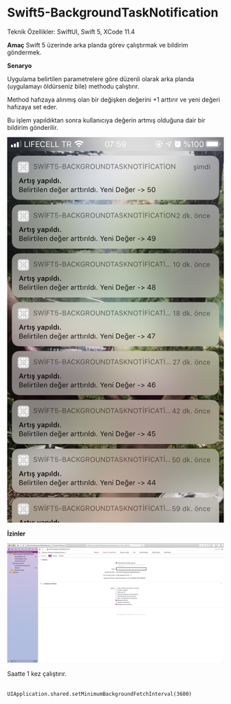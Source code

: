 # Swift5-BackgroundTaskNotification

Teknik Özellikler: SwiftUI, Swift 5, XCode 11.4

**Amaç**
Swift 5 üzerinde arka planda görev çalıştırmak ve bildirim göndermek.

**Senaryo** 

Uygulama belirtilen parametrelere göre düzenli olarak arka planda (uygulamayı öldürseniz bile) methodu çalıştırır. 

Method hafızaya alınmış olan bir değişken değerini +1 arttırır ve yeni değeri hafızaya set eder.

Bu işlem yapıldıktan sonra kullanıcıya değerin artmış olduğuna dair bir bildirim gönderilir. 


![Uygulama Çıktısı](https://github.com/cmlcrn17/Swift5-BackgroundTaskNotification/blob/master/BackgroundTask1.png)


**İzinler** 

![Uygulamaya Mod Eklenir](https://github.com/cmlcrn17/Swift5-BackgroundTaskNotification/blob/master/Permission1.png)





Saatte 1 kez çalıştırır.
```

UIApplication.shared.setMinimumBackgroundFetchInterval(3600)

```


